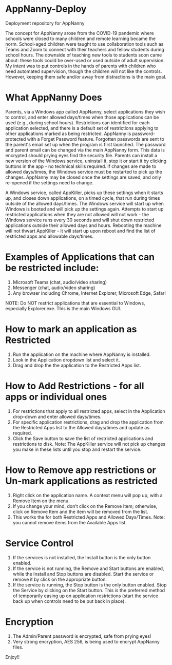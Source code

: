 # AppNanny-Deploy
Deployment repository for AppNanny

The concept for AppNanny arose from the COVID-19 pandemic where schools were closed to many children and remote learning became the norm.
School-aged children were taught to use collaboration tools such as Teams and Zoom to connect with their teachers and fellow students
during school hours.  The downside of teaching new tools to students soon came about:  these tools could be over-used or used outside of adult supervision.
My intent was to put controls in the hands of parents with children who need automated supervision, though the children will not like the controls.  However,
keeping them safe and/or away from distractions is the main goal.

What AppNanny Does
==================
Parents, via a Windows app called AppNanny, select applications they wish to control, and enter allowed days/times when those applications can be used (e.g., during school hours).  Restrictions can identified for each application selected, and there is a default set of restrictions applying to other applications marked as being restricted.  AppNanny is password-protected with a Forget Password feature.  Forgotten passwords are sent to the parent's email set up when the program is first launched.  The password and parent email can be changed via the main AppNanny form.  This data is encrypted should prying eyes find the security file.  Parents can install a new version of the Windows service, uninstall it, stop it or start it by clicking buttons in the app - no technical skills required.  If changes are made to allowed days/times, the Windows service must be restarted to pick up the changes.  AppNanny may be closed once the settings are saved, and only re-opened if the settings need to change.

A Windows service, called AppKiller, picks up these settings when it starts up, and closes down applications, on a timed cycle, that run during times outside of the allowed days/times.  The Windows service will start up when Windows is booted and will pick up the settings again.  Attempts to start up restricted applications when they are not allowed will not work - the Windows service runs every 30 seconds and will shut down restricted applications outside their allowed days and hours.  Rebooting the machine will not thwart AppKiller - it will start up upon reboot and find the list of restricted apps and allowable days/times.

Examples of Applications that can be restricted include:
========================================================
   1) Microsoft Teams (chat, audio/video sharing)
   2) Messenger (chat, audio/video sharing)
   3) Any browser including Chrome, Internet Explorer, Microsoft Edge, Safari

NOTE:  Do NOT restrict applications that are essential to Windows, especially Explorer.exe.  This is the main Windows GUI.
   
How to mark an application as Restricted
========================================
   1) Run the application on the machine where AppNanny is installed.
   2) Look in the Application dropdown list and select it.
   3) Drag and drop the the application to the Restricted Apps list.

How to Add Restrictions - for all apps or individual ones
=========================================================
   1) For restrictions that apply to all restricted apps, select <default> in the Application drop-down and enter allowed days/times.
   2) For specific application restrictions, drag and drop the application from the Restricted Apps list to the Allowed days/times and update as
      required.
   3) Click the Save button to save the list of restricted applications and restrictions to disk.
   Note:  The AppKiller service will not pick up changes you make in these lists until you stop and restart the service.
   
How to Remove app restrictions or Un-mark applications as restricted
====================================================================
   1) Right click on the application name.  A context menu will pop up, with a Remove Item on the menu.
   2) If you change your mind, don't click on the Remove Item; otherwise, click on Remove Item and the item will be removed from the list.
   3) This works the for both Restricted Apps and Allowed Days/Times.
   Note:  you cannot remove items from the Available Apps list.
   
Service Control
===============
   1) If the services is not installed, the Install button is the only button enabled.
   2) If the service is not running, the Remove and Start buttons are enabled, while the Install and Stop buttons are disabled.  Start the service or
      remove it by click on the appropriate button.
   3) If the service is running, the Stop button is the only button enabled.  Stop the Service by clicking on the Start button.  This is the preferred
      method of temporarily easing up on application restrictions (start the service back up when controls need to be put back in place).
 
 Encryption
 ==========
   1) The Admin/Parent password is encrypted, safe from prying eyes!
   2) Very strong encryption, AES 256, is being used to encrypt AppNanny files.
  
 Enjoy!!
